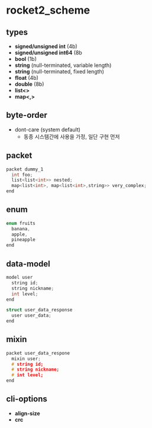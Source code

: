 rocket2_scheme
====

types
----
* __signed/unsigned int__ (4b)
* __signed/unsigned int64__ (8b
* __bool__ (1b)
* __string__ (null-terminated, variable length)
* __string__ (null-terminated, fixed length)
* __float__ (4b)
* __double__ (8b)
* __list<>__
* __map<,>__

byte-order
----
* dont-care (system default)
  * 동종 시스템간에 사용을 가정, 일단 구현 먼저

packet
----
```cpp
packet dummy_1
  int foo;
  list<list<int>> nested;
  map<list<int>, map<list<int>,string>> very_complex;
end
```

enum
----
```cpp
enum fruits
  banana,
  apple,
  pineapple
end
```

data-model
----
```cpp
model user
  string id;
  string nickname;
  int level;
end
```
```cpp
struct user_data_response
  user user_data;
end
```

mixin
----
```cpp
packet user_data_respone
  mixin user;
  # string id;
  # string nickname;
  # int level;
end
```

cli-options
----
* __align-size__
* __crc__
